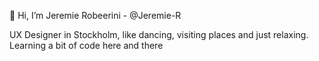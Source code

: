 👋 Hi, 
I’m Jeremie Robeerini - @Jeremie-R

UX Designer in Stockholm, like dancing, visiting places and just relaxing.
Learning a bit of code here and there 
